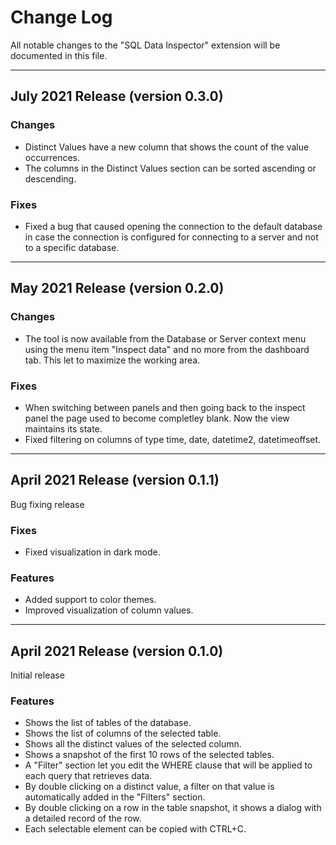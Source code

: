# Change Log

All notable changes to the "SQL Data Inspector" extension will be documented in this file.

---

## July 2021 Release (version 0.3.0)

### Changes

* Distinct Values have a new column that shows the count of the value occurrences.
* The columns in the Distinct Values section can be sorted ascending or descending.

### Fixes

* Fixed a bug that caused opening the connection to the default database in case the connection is configured for connecting to a server and not to a specific database.

---

## May 2021 Release (version 0.2.0)

### Changes

* The tool is now available from the Database or Server context menu using the menu item "Inspect data" and no more from the dashboard tab. This let to maximize the working area.

### Fixes

* When switching between panels and then going back to the inspect panel the page used to become completley blank. Now the view maintains its state.
* Fixed filtering on columns of type time, date, datetime2, datetimeoffset.

---

## April 2021 Release (version 0.1.1)

Bug fixing release

### Fixes

* Fixed visualization in dark mode. 

### Features

* Added support to color themes.
* Improved visualization of column values.

---

## April 2021 Release (version 0.1.0)

Initial release

### Features

* Shows the list of tables of the database.
* Shows the list of columns of the selected table.
* Shows all the distinct values of the selected column.
* Shows a snapshot of the first 10 rows of the selected tables.
* A "Filter" section let you edit the WHERE clause that will be applied to each query that retrieves data.
* By double clicking on a distinct value, a filter on that value is automatically added in the "Filters" section.
* By double clicking on a row in the table snapshot, it shows a dialog with a detailed record of the row.
* Each selectable element can be copied with CTRL+C.